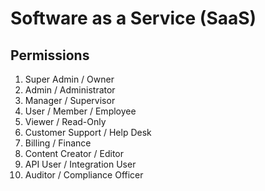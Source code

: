 # Software as a Service (SaaS)

<!--
https://app.pluralsight.com/paths/skill/managing-saas-services-skill

https://buildsaasappingo.com/

https://leanpub.com/basair6
https://leanpub.com/laravelsaas
https://leanpub.com/saasemailmarketing

https://www.amazon.com/Complete-Guide-Software-Service-Everything/dp/1546308490
https://www.coursera.org/lecture/introduction-to-cloud/saas-software-as-a-service-V7y5Y
https://careerkarma.com/blog/software-as-a-service-saas/

https://github.com/async-labs/saas
https://github.com/forter/security-101-for-saas-startups
https://github.com/goodrain/rainbond
https://github.com/juicycleff/ultimate-backend
https://github.com/MachineAcuity/rebar
https://github.com/nickjj/build-a-saas-app-with-flask
https://github.com/saasforge/open-source-saas-boilerpate
https://github.com/archonic/limestone
https://github.com/zauberware/rails-devise-graphql
https://github.com/juicycleff/ultimate-backend
https://github.com/irahardianto/multitenant-microservices-demo
https://github.com/makeless/makeless-go

https://github.com/HugoGresse/open-feedback
-->

## Permissions

1. Super Admin / Owner
2. Admin / Administrator
3. Manager / Supervisor
4. User / Member / Employee
5. Viewer / Read-Only
6. Customer Support / Help Desk
7. Billing / Finance
8. Content Creator / Editor
9. API User / Integration User
10. Auditor / Compliance Officer
